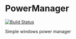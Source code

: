 # PowerManager

[![Build Status](https://travis-ci.org/vbatrla/PowerManager.svg?branch=master)](https://travis-ci.org/vbatrla/PowerManager)

Simple windows power manager
